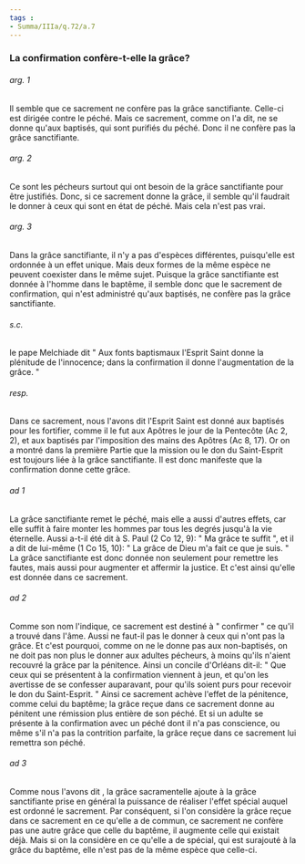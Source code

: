 ```yaml
---
tags : 
- Summa/IIIa/q.72/a.7
---
```


### La confirmation confère-t-elle la grâce?

###### arg. 1
Il semble que ce sacrement ne confère pas la grâce sanctifiante. Celle-ci est dirigée contre le péché. Mais ce sacrement, comme on l'a dit, ne se donne qu'aux baptisés, qui sont purifiés du péché. Donc il ne confère pas la grâce sanctifiante. 

###### arg. 2
Ce sont les pécheurs surtout qui ont besoin de la grâce sanctifiante pour être justifiés. Donc, si ce sacrement donne la grâce, il semble qu'il faudrait le donner à ceux qui sont en état de péché. Mais cela n'est pas vrai. 

###### arg. 3
Dans la grâce sanctifiante, il n'y a pas d'espèces différentes, puisqu'elle est ordonnée à un effet unique. Mais deux formes de la même espèce ne peuvent coexister dans le même sujet. Puisque la grâce sanctifiante est donnée à l'homme dans le baptême, il semble donc que le sacrement de confirmation, qui n'est administré qu'aux baptisés, ne confère pas la grâce sanctifiante. 

###### s.c.
le pape Melchiade dit " Aux fonts baptismaux l'Esprit Saint donne la plénitude de l'innocence; dans la confirmation il donne l'augmentation de la grâce. " 

###### resp.
Dans ce sacrement, nous l'avons dit l'Esprit Saint est donné aux baptisés pour les fortifier, comme il le fut aux Apôtres le jour de la Pentecôte (Ac 2, 2), et aux baptisés par l'imposition des mains des Apôtres (Ac 8, 17). Or on a montré dans la première Partie que la mission ou le don du Saint-Esprit est toujours liée à la grâce sanctifiante. Il est donc manifeste que la confirmation donne cette grâce. 

###### ad 1
La grâce sanctifiante remet le péché, mais elle a aussi d'autres effets, car elle suffit à faire monter les hommes par tous les degrés jusqu'à la vie éternelle. Aussi a-t-il été dit à S. Paul (2 Co 12, 9): " Ma grâce te suffit ", et il a dit de lui-même (1 Co 15, 10): " La grâce de Dieu m'a fait ce que je suis. " La grâce sanctifiante est donc donnée non seulement pour remettre les fautes, mais aussi pour augmenter et affermir la justice. Et c'est ainsi qu'elle est donnée dans ce sacrement. 

###### ad 2
Comme son nom l'indique, ce sacrement est destiné à " confirmer " ce qu'il a trouvé dans l'âme. Aussi ne faut-il pas le donner à ceux qui n'ont pas la grâce. Et c'est pourquoi, comme on ne le donne pas aux non-baptisés, on ne doit pas non plus le donner aux adultes pécheurs, à moins qu'ils n'aient recouvré la grâce par la pénitence. Ainsi un concile d'Orléans dit-il: " Que ceux qui se présentent à la confirmation viennent à jeun, et qu'on les avertisse de se confesser auparavant, pour qu'ils soient purs pour recevoir le don du Saint-Esprit. " Ainsi ce sacrement achève l'effet de la pénitence, comme celui du baptême; la grâce reçue dans ce sacrement donne au pénitent une rémission plus entière de son péché. Et si un adulte se présente à la confirmation avec un péché dont il n'a pas conscience, ou même s'il n'a pas la contrition parfaite, la grâce reçue dans ce sacrement lui remettra son péché. 

###### ad 3
Comme nous l'avons dit , la grâce sacramentelle ajoute à la grâce sanctifiante prise en général la puissance de réaliser l'effet spécial auquel est ordonné le sacrement. Par conséquent, si l'on considère la grâce reçue dans ce sacrement en ce qu'elle a de commun, ce sacrement ne confère pas une autre grâce que celle du baptême, il augmente celle qui existait déjà. Mais si on la considère en ce qu'elle a de spécial, qui est surajouté à la grâce du baptême, elle n'est pas de la même espèce que celle-ci. 

